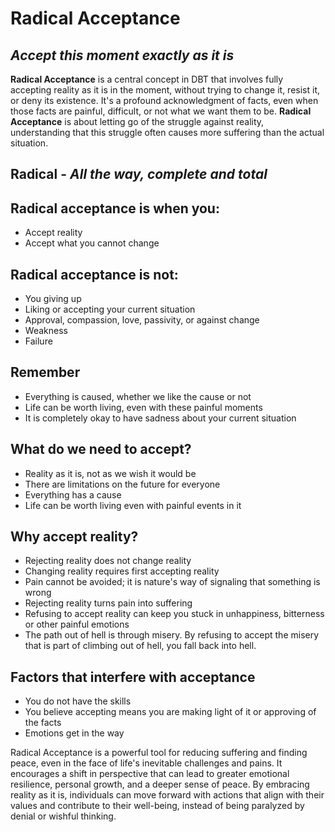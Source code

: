 # Radical Acceptance
## *Accept this moment exactly as it is*

**Radical Acceptance** is a central concept in DBT that involves fully accepting reality as it is in the moment, without trying to change it, resist it, or deny its existence. It's a profound acknowledgment of facts, even when those facts are painful, difficult, or not what we want them to be. **Radical Acceptance** is about letting go of the struggle against reality, understanding that this struggle often causes more suffering than the actual situation.

## Radical - *All the way, complete and total*

## Radical acceptance is when you:
- Accept reality
- Accept what you cannot change

## Radical acceptance is not:

- You giving up
- Liking or accepting your current situation
- Approval, compassion, love, passivity, or against change
- Weakness
- Failure


## Remember
- Everything is caused, whether we like the cause or not
- Life can be worth living, even with these painful moments
- It is completely okay to have sadness about your current situation


## What do we need to accept?
- Reality as it is, not as we wish it would be
- There are limitations on the future for everyone
- Everything has a cause
- Life can be worth living even with painful events in it


## Why accept reality?
- Rejecting reality does not change reality
- Changing reality requires first accepting reality
- Pain cannot be avoided; it is nature's way of signaling that something is wrong
- Rejecting reality turns pain into suffering
- Refusing to accept reality can keep you stuck in unhappiness, bitterness or other painful emotions
- The path out of hell is through misery. By refusing to accept the misery that is part of climbing out of hell, you fall back into hell.


## Factors that interfere with acceptance
- You do not have the skills
- You believe accepting means you are making light of it or approving of the facts
- Emotions get in the way


Radical Acceptance is a powerful tool for reducing suffering and finding peace, even in the face of life's inevitable challenges and pains. It encourages a shift in perspective that can lead to greater emotional resilience, personal growth, and a deeper sense of peace. By embracing reality as it is, individuals can move forward with actions that align with their values and contribute to their well-being, instead of being paralyzed by denial or wishful thinking.
